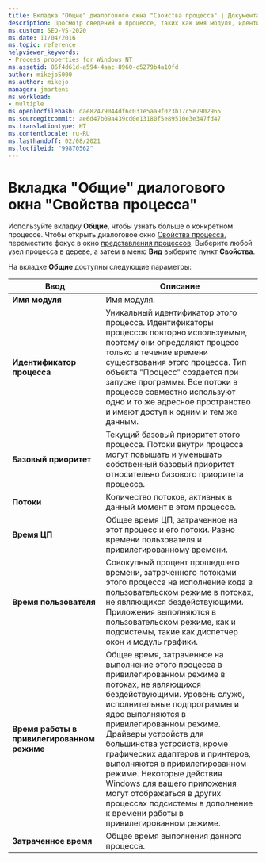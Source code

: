 ```yaml
---
title: Вкладка "Общие" диалогового окна "Свойства процесса" | Документация Майкрософт
description: Просмотр сведений о процессе, таких как имя модуля, идентификатор процесса, базовый приоритет, число потоков, время ЦП, время пользователя и затраченное время, на вкладке "Общие".
ms.custom: SEO-VS-2020
ms.date: 11/04/2016
ms.topic: reference
helpviewer_keywords:
- Process properties for Windows NT
ms.assetid: 86f4d61d-a594-4aac-8960-c5279b4a10fd
author: mikejo5000
ms.author: mikejo
manager: jmartens
ms.workload:
- multiple
ms.openlocfilehash: dae82479044df6c031e5aa9f023b17c5e7902965
ms.sourcegitcommit: ae6d47b09a439cd0e13180f5e89510e3e347fd47
ms.translationtype: HT
ms.contentlocale: ru-RU
ms.lasthandoff: 02/08/2021
ms.locfileid: "99870562"
---
```

# <a name="general-tab-process-properties-dialog-box"></a>Вкладка "Общие" диалогового окна "Свойства процесса"
Используйте вкладку **Общие**, чтобы узнать больше о конкретном процессе. Чтобы открыть диалоговое окно [Свойства процесса](../debugger/process-properties-dialog-box.md), переместите фокус в окно [представления процессов](../debugger/processes-view.md). Выберите любой узел процесса в дереве, а затем в меню **Вид** выберите пункт **Свойства**.

 На вкладке **Общие** доступны следующие параметры:

|Ввод|Описание|
|-----------|-----------------|
|**Имя модуля**|Имя модуля.|
|**Идентификатор процесса**|Уникальный идентификатор этого процесса. Идентификаторы процессов повторно используемые, поэтому они определяют процесс только в течение времени существования этого процесса. Тип объекта "Процесс" создается при запуске программы. Все потоки в процессе совместно используют одно и то же адресное пространство и имеют доступ к одним и тем же данным.|
|**Базовый приоритет**|Текущий базовый приоритет этого процесса. Потоки внутри процесса могут повышать и уменьшать собственный базовый приоритет относительно базового приоритета процесса.|
|**Потоки**|Количество потоков, активных в данный момент в этом процессе.|
|**Время ЦП**|Общее время ЦП, затраченное на этот процесс и его потоки. Равно времени пользователя и привилегированному времени.|
|**Время пользователя**|Совокупный процент прошедшего времени, затраченного потоками этого процесса на исполнение кода в пользовательском режиме в потоках, не являющихся бездействующими. Приложения выполняются в пользовательском режиме, как и подсистемы, такие как диспетчер окон и модуль графики.|
|**Время работы в привилегированном режиме**|Общее время, затраченное на выполнение этого процесса в привилегированном режиме в потоках, не являющихся бездействующими. Уровень служб, исполнительные подпрограммы и ядро выполняются в привилегированном режиме. Драйверы устройств для большинства устройств, кроме графических адаптеров и принтеров, выполняются в привилегированном режиме. Некоторые действия Windows для вашего приложения могут отображаться в других процессах подсистемы в дополнение к времени работы в привилегированном режиме.|
|**Затраченное время**|Общее время выполнения данного процесса.|